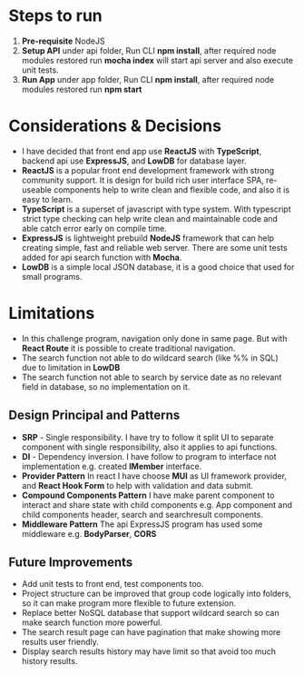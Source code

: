 # Steps to run

 1. **Pre-requisite** NodeJS
 2. **Setup API** under api folder, Run CLI **npm install**, after required node modules restored run **mocha index** will start api server and also execute unit tests.
 3. **Run App** under app folder, Run CLI **npm install**, after required node modules restored run **npm start**

# Considerations & Decisions

 - I have decided that front end app use **ReactJS** with **TypeScript**, backend api use **ExpressJS**, and **LowDB** for database layer. 
 - **ReactJS** is a popular front end development framework with strong community support. It is design for build rich user interface SPA, re-useable  components help to write clean and flexible code, and also it is easy to learn. 
 - **TypeScript** is a superset of javascript with type system. With typescript strict type checking can help write clean and maintainable code and able catch error early on compile time.
 - **ExpressJS** is lightweight prebuild **NodeJS** framework that can help creating simple, fast and reliable web server. There are some unit tests added for api search function with **Mocha**.
 - **LowDB** is a simple local JSON database, it is a good choice that used for small programs.

# Limitations

 - In this challenge program, navigation only done in same page. But with **React Route** it is possible to create traditional navigation.
 - The search function not able to do wildcard search  (like %% in SQL)  due to limitation in **LowDB** 
 - The search function not able to search by service date as no relevant field in database, so no implementation on it.

## Design Principal and Patterns
 - **SRP** - Single responsibility. I have try to follow it split UI to separate component with single responsibility, also it applies to api functions.
 - **DI** - Dependency inversion.  I have follow to program to interface not implementation e.g. created **IMember** interface.
 - **Provider Pattern** In react I have choose **MUI** as UI framework provider, and **React Hook Form** to help with validation and data submit.
 - **Compound Components Pattern** I have make parent component to interact and share state with child components e.g. App component and child components header, search and searchresult components.
 - **Middleware Pattern** The api ExpressJS program has used some middleware e.g. **BodyParser**, **CORS**
 
## Future Improvements
 - Add unit tests to front end, test components too.
 - Project structure can be improved that group code logically into folders, so it can make program more flexible to future extension.
 - Replace better NoSQL database that support wildcard search so can make search function more powerful.
 - The search result page can have pagination that make showing more results user friendly.
 - Display search results history may have limit so that avoid too much history results.
